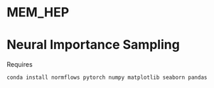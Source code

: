 # MEM_HEP

# Neural Importance Sampling

Requires

    conda install normflows pytorch numpy matplotlib seaborn pandas